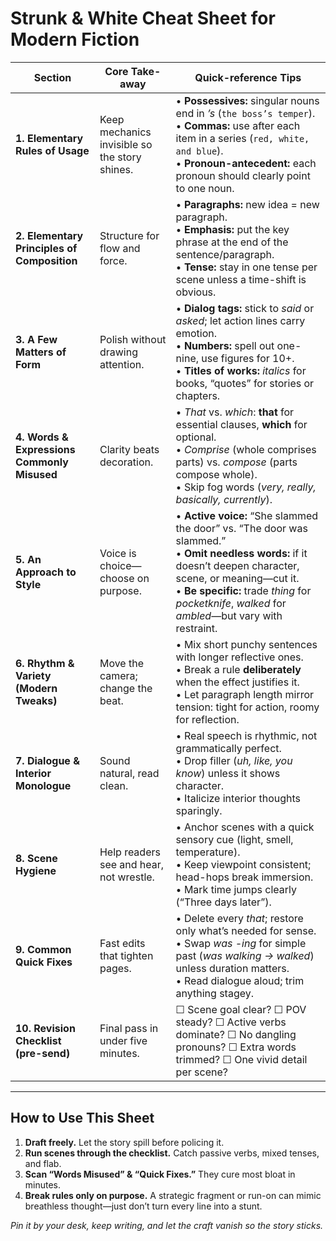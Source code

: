# Strunk & White Cheat Sheet for Modern Fiction

| Section | Core Take-away | Quick-reference Tips |
|---------|---------------|----------------------|
| **1. Elementary Rules of Usage** | Keep mechanics invisible so the story shines. | • **Possessives:** singular nouns end in *’s* (`the boss’s temper`).<br>• **Commas:** use after each item in a series (`red, white, and blue`).<br>• **Pronoun-antecedent:** each pronoun should clearly point to one noun. |
| **2. Elementary Principles of Composition** | Structure for flow and force. | • **Paragraphs:** new idea = new paragraph.<br>• **Emphasis:** put the key phrase at the end of the sentence/paragraph.<br>• **Tense:** stay in one tense per scene unless a time-shift is obvious. |
| **3. A Few Matters of Form** | Polish without drawing attention. | • **Dialog tags:** stick to *said* or *asked*; let action lines carry emotion.<br>• **Numbers:** spell out one-nine, use figures for 10+.<br>• **Titles of works:** *italics* for books, “quotes” for stories or chapters. |
| **4. Words & Expressions Commonly Misused** | Clarity beats decoration. | • *That* vs. *which*: **that** for essential clauses, **which** for optional.<br>• *Comprise* (whole comprises parts) vs. *compose* (parts compose whole).<br>• Skip fog words (*very, really, basically, currently*). |
| **5. An Approach to Style** | Voice is choice—choose on purpose. | • **Active voice:** “She slammed the door” vs. “The door was slammed.”<br>• **Omit needless words:** if it doesn’t deepen character, scene, or meaning—cut it.<br>• **Be specific:** trade *thing* for *pocketknife*, *walked* for *ambled*—but vary with restraint. |
| **6. Rhythm & Variety (Modern Tweaks)** | Move the camera; change the beat. | • Mix short punchy sentences with longer reflective ones.<br>• Break a rule **deliberately** when the effect justifies it.<br>• Let paragraph length mirror tension: tight for action, roomy for reflection. |
| **7. Dialogue & Interior Monologue** | Sound natural, read clean. | • Real speech is rhythmic, not grammatically perfect.<br>• Drop filler (*uh, like, you know*) unless it shows character.<br>• Italicize interior thoughts sparingly. |
| **8. Scene Hygiene** | Help readers see and hear, not wrestle. | • Anchor scenes with a quick sensory cue (light, smell, temperature).<br>• Keep viewpoint consistent; head-hops break immersion.<br>• Mark time jumps clearly (“Three days later”). |
| **9. Common Quick Fixes** | Fast edits that tighten pages. | • Delete every *that*; restore only what’s needed for sense.<br>• Swap *was -ing* for simple past (*was walking → walked*) unless duration matters.<br>• Read dialogue aloud; trim anything stagey. |
| **10. Revision Checklist (pre-send)** | Final pass in under five minutes. | ☐ Scene goal clear? ☐ POV steady? ☐ Active verbs dominate? ☐ No dangling pronouns? ☐ Extra words trimmed? ☐ One vivid detail per scene? |

---

## How to Use This Sheet

1. **Draft freely.** Let the story spill before policing it.  
2. **Run scenes through the checklist.** Catch passive verbs, mixed tenses, and flab.  
3. **Scan “Words Misused” & “Quick Fixes.”** They cure most bloat in minutes.  
4. **Break rules only on purpose.** A strategic fragment or run-on can mimic breathless thought—just don’t turn every line into a stunt.

*Pin it by your desk, keep writing, and let the craft vanish so the story sticks.*
